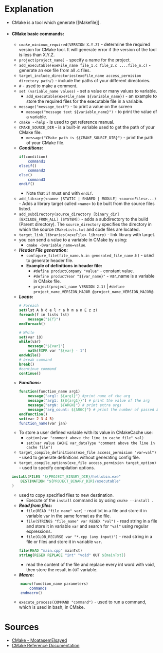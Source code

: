 # Explanation
- CMake is a tool which generate [[Makefile]].
- #### CMake basic commands:
	- `cmake_minimum_required(VERSION X.Y.Z)` - determine the required version for CMake tool. It will generate error if the version of the tool is less than X.Y.Z.
	- `project(project_name)` - specify a name for the project.
	- `add_executable(exeFile_name file_1.c file_2.c ....file_n.c)` - generate an exe file from all .c files.
	- `target_include_directories(exeFile_name access_permision directory_path/)` -  include the paths of your different directories.
	- `#` - used to make a comment.
	- `set (variable_name values)` - set a value or many values to variable.
		- `add_executable(exeFile_name ${variable_name})` - an example to store the required files for the executable file in a variable.
	- `message("message_text")` - to print a value on the screen
		- `message("message text ${variable_name}")` - to print the value of a variable.
	- `cmake --help` - is used to get reference manual.
	- `CMAKE_SOURCE_DIR` - is a built-in variable used to get the path of your CMake file.
		- `message("CMake path is ${CMAKE_SOURCE_DIR}")` - print the path of your CMake file.
	- **_Conditions:_**
		```CMake
		if(condition)
			command1
		elseif()
			command2
		else()
			command3
		endif()
		```
		- Note that `if` must end with `endif`.
	- `add_library(<name> [STATIC | SHARED | MODULE] <sourceFiles>...)` - Adds a library target called `<name>` to be built from the source files listed.
	- `add_subdirectory(source_directory [binary_dir] [EXCLUDE_FROM_ALL] [SYSTEM])` - adds a subdirectory to the build (Parent directory). The `source_directory` specifies the directory in which the source `CMakeLists.txt` and code files are located.
	- `target_link_libraries(<exeFile> library)` - link library with target.
	- you can send a value to a variable in CMake by using: 
		- `cmake -Dvariable_name=value`.
	- **_Header File generation:_**
		- `configure_file(file_name.h.in generated_file_name.h)` - used to generate header file.
		- **Example of definitions in header file:**
			- `#define productCompany "value"` - constant value.
			- `#define productYear "${var_name}"` - var_name is a variable in CMake file.
			- `project(project_name VERSION 2.1)` | `#define project_name_VERSION_MAJOR @project_name_VERSION_MAJOR@`.
	- **_Loops:_**
		```CMake
		# Foreach
		set(lst A b d e l r a h m a n E z z)
		foreach(f in lists lst)
			message("${f}")
		endforeach()
		
		# While
		set(var 10)
		while(var)
			message("${var}")
			math(EXPR var "${var} - 1")
		endwhile()
		# break command
		break()
		#continue command
		continue()
		```
	- **_Functions:_**
		```CMake
		function(function_name arg1)
			message("arg1: ${arg1}") #print name of the arg
			message("arg1: ${${arg1}}") # print the value of the arg
			message("argN: ${ARGN}") # print extra args
			message("arg_count: ${ARGC}") # print the number of passed arguments
		endfunction()
		set(var 2 3 4 5)
		function_name(var jan)
		```
	- To store a user defined variable with its value in CMakeCache use:
		- `option(var "comment above the line in cache file" val)`
		- `set(var value CACHE var_dataType "comment above the line in cache file")`
	- `target_compile_definitions(exe_file access_permision "var=val")` - used to generate definitions without generating config file.
	- `target_compile_options(exe_file access_permision target_option)` - used to specify compilation options.
	```CMake
	install(FILES "${PROJECT_BINARY_DIR}/hellobin.exe"
	    DESTINATION "${PROJECT_BINARY_DIR}/executable"
	)
	```
	- used to copy specified files to new destination.
		- Execute of the `install` command is by using `cmake --install .`
	- **_Read from files:_**
		- `file(READ "file_name" var)` - read txt in a file and store it in variable `var` in the same format as the file.
		- `file(STRINGS "file_name" var REGEX "val")` - read string in a file and store it in variable `var` and search for `"val"` using regular expressions.
		- `file(GLOB_RECURSE var "*.cpp (any input)")` - read string in a file or files and store it in variable `var`.
		```CMake
		file(READ "main.cpp" mainTxt)
		string(REGEX REPLACE "int" "void" OUT ${mainTxt})
		```
		- read the content of the file and replace every int word with void, then store the result in `OUT` variable.
	- **_Macro:_**
	```CMake
		macro(function_name parameters)
			commands
		endmacro()
	``` 
	-  `execute_process(COMMAND "command")` - used to run a command, which is used in bash, in CMake.
# Sources
- [CMake - MoatasemElsayed](https://www.youtube.com/playlist?list=PLkH1REggdbJpG8fHZvivt-5Hlg3UZcJrK)
- [CMake Reference Documentation](https://cmake.org/cmake/help/latest/index.html)
